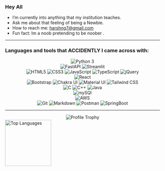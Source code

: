 ### Hey All 
- I’m currently into anything that my institution teaches. 
- Ask me about that feeling of being a Newbie.
- How to reach me: harshng7@gmail.com
- Fun fact: Im a noob pretending to be noober .

___

### Languages and tools that ACCIDENTLY I came across with:

<div align="center">
  <img alt="Python 3" src="https://img.shields.io/badge/Python-37709F?style=for-the-badge&logo=python&logoColor=white" />
  <br>
  <img alt="FastAPI" src="https://img.shields.io/badge/fastapi-109989?style=for-the-badge&logo=FASTAPI&logoColor=white" />
  <img alt="Streamlit" src="https://img.shields.io/badge/Streamlit-FF4B4B?style=for-the-badge&logo=Streamlit&logoColor=white" />
  <br>
  <img alt="HTML5" src="https://img.shields.io/badge/HTML5-E34F26?style=for-the-badge&logo=html5&logoColor=white" />
  <img alt="CSS3" src="https://img.shields.io/badge/CSS3-1572B6?style=for-the-badge&logo=css3&logoColor=white" />
  <img alt="JavaScript" src="https://img.shields.io/badge/JavaScript-323330?style=for-the-badge&logo=javascript&logoColor=F7DF1E" />
  <img alt="TypeScript" src="https://img.shields.io/badge/TypeScript-007ACC?style=for-the-badge&logo=typescript&logoColor=white" />
  <img alt="jQuery" src="https://img.shields.io/badge/jQuery-0769AD?style=for-the-badge&logo=jquery&logoColor=white" />
  <br>
  <img alt="React" src="https://img.shields.io/badge/React-20232A?style=for-the-badge&logo=react&logoColor=61DAFB" />
  <br>
  <img alt="Bootstrap" src="https://img.shields.io/badge/Bootstrap-563D7C?style=for-the-badge&logo=bootstrap&logoColor=white" />
  <img alt="Chakra UI" src="https://img.shields.io/badge/Chakra--UI-319795?style=for-the-badge&logo=chakra-ui&logoColor=white" />
  <img alt="Material UI" src="https://img.shields.io/badge/Material%20UI-007FFF?style=for-the-badge&logo=mui&logoColor=white" />
  <img alt="Tailwind CSS" src="https://img.shields.io/badge/Tailwind_CSS-38B2AC?style=for-the-badge&logo=tailwind-css&logoColor=white" />
  <br>
  <img alt="C" src="https://img.shields.io/badge/C-00599C?style=for-the-badge&logo=c&logoColor=white" />
  <img alt="C++" src="https://img.shields.io/badge/C%2B%2B-00599C?style=for-the-badge&logo=c%2B%2B&logoColor=white" />
  <img alt="Java" src="https://custom-icon-badges.herokuapp.com/badge/Java-white?style=for-the-badge&logo=java-logo" />
  <br>
  <img alt="mySQl" src="https://img.shields.io/badge/MySQL-4375cc?&style=for-the-badge&logo=mysql&logoColor=white" />
  <br>
  <img alt="AWS" src="https://img.shields.io/badge/Amazon_AWS-FF9900?style=for-the-badge&logo=amazonaws&logoColor=white" />
  <br>
  <img alt="Git" src="https://img.shields.io/badge/Git-f05030?&style=for-the-badge&logo=git&logoColor=white" />
  <img alt="Markdown" src="https://img.shields.io/badge/-Markdown-0d1017?style=for-the-badge&logo=Markdown&logoColor=white" />
  <img alt="Postman" src="https://img.shields.io/badge/Postman-FF6C37?style=for-the-badge&logo=Postman&logoColor=white" />
  <img alt="SpringBoot" src="https://img.shields.io/badge/SpringBoot-FF6C37?style=for-the-badge&logo=SpringBoot&logoColor=white" />
</div>

___


<div align="center">
  <img alt="Profile Trophy" src="https://github-profile-trophy.vercel.app/?username=FixtionaL&column=8&theme=onedark&no-frame=true">
</div>
<div align="left">
  <img alt="Top Languages" src="https://github-readme-stats.vercel.app/api/top-langs/?username=FixtionaL&langs_count=10&layout=compact&theme=onedark&bg_color=282c34&hide_border=true&disable_animations=true" height="150">
</div>

